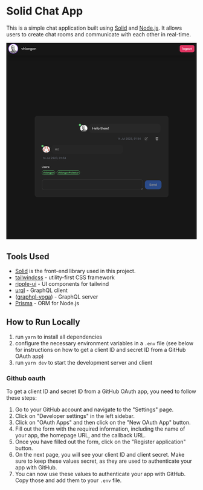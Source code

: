 # Solid Chat App

This is a simple chat application built using [Solid](https://solidproject.org/) and [Node.js](https://nodejs.org/). It allows users to create chat rooms and communicate with each other in real-time.

![Chat](assets/chat.png)

## Tools Used

- [Solid](https://www.solidjs.com/) is the front-end library used in this project.
- [tailwindcss](https://tailwindcss.com/) - utility-first CSS framework
- [ripple-ui](https://www.ripple-ui.com/) - UI components for tailwind
- [urql](https://formidable.com/open-source/urql/) - GraphQL client
- ([graphql-yoga](https://the-guild.dev/graphql/yoga-server)) - GraphQL server
- [Prisma](https://www.prisma.io/) - ORM for Node.js

## How to Run Locally

1. run `yarn` to install all dependencies
2. configure the necessary environment variables in a `.env` file (see below for instructions on how to get a client ID and secret ID from a GitHub OAuth app)
3. run `yarn dev` to start the development server and client

### Github oauth

To get a client ID and secret ID from a GitHub OAuth app, you need to follow these steps:

1. Go to your GitHub account and navigate to the "Settings" page.
2. Click on "Developer settings" in the left sidebar.
3. Click on "OAuth Apps" and then click on the "New OAuth App" button.
4. Fill out the form with the required information, including the name of your app, the homepage URL, and the callback URL.
5. Once you have filled out the form, click on the "Register application" button.
6. On the next page, you will see your client ID and client secret. Make sure to keep these values secret, as they are used to authenticate your app with GitHub.
7. You can now use these values to authenticate your app with GitHub. Copy those and add them to your `.env` file.
